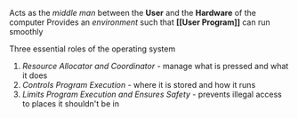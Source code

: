 Acts as the *middle man* between the **User** and the **Hardware** of the computer
Provides an *environment* such that **[[User Program]]** can run smoothly

Three essential roles of the operating system
1. *Resource Allocator and Coordinator* - manage what is pressed and what it does
2. *Controls Program Execution* - where it is stored and how it runs
3.  *Limits Program Execution and Ensures Safety* - prevents illegal access to places it shouldn't be in
